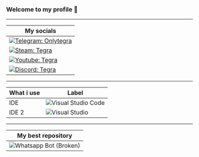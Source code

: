 
 ### Welcome to my profile 👺 ###
 --------------
| **My socials** |
| ---------------- |
| [![Telegram: Onlytegra](https://img.shields.io/badge/Telegram-@OnlyTegra-blue?logo=telegram&style=flat)](t.me/OnlyTegra) |
| [![Steam: Tegra](https://img.shields.io/badge/Steam-Tegra-black?logo=steam&style=flat)](https://steamcommunity.com/id/realtegra/)|
|[![Youtube: Tegra](https://img.shields.io/badge/YouTube-@OnlyTegra-darkred?logo=youtube&style=flat)](https://www.youtube.com/@OnlyTegra)|
|[![Discord: Tegra](https://img.shields.io/badge/Discord-@OnlyTegra-7289DA?logo=discord&style=flat)](https://discord.gg/xv2Pz32sxE)|
-------------     
|**What i use**| **Label** |
|---------------| -------------- |
| IDE | ![Visual Studio Code](https://img.shields.io/badge/Visual%20Studio%20Code-007ACC?logo=visualstudiocode&style=flat) |
| IDE 2 | ![Visual Studio](https://img.shields.io/badge/Visual%20Studio-5C2D91?logo=visualstudio&style=flat)|
----------------
|**My best repository**|
|-----------------------|
|![Whatsapp Bot (Broken)](https://img.shields.io/badge/GitHub-TegraBot-181717?logo=github&style=flat")|



